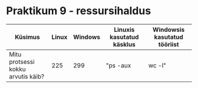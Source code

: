 # Praktikum 9 - ressursihaldus
| Küsimus | Linux | Windows | Linuxis kasutatud käsklus | Windowsis kasutatud tööriist |
| --- | --- | --- | --- | --- |
| Mitu protsessi kokku arvutis käib? | 225 | 299 | "ps -aux | wc -l" | Task Manager -> Performance |
